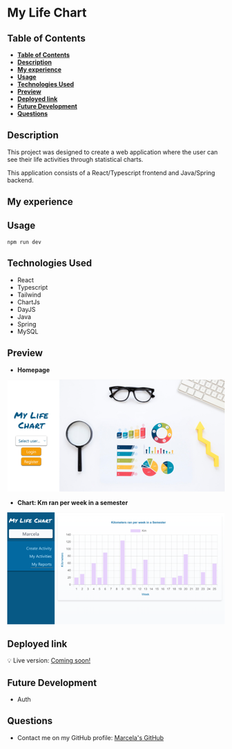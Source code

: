 # My Life Chart

## **Table of Contents**

- [**Table of Contents**](#table-of-contents)
- [**Description**](#description)
- [**My experience**](#my-experience)
- [**Usage**](#usage)
- [**Technologies Used**](#technologies-used)
- [**Preview**](#preview)
- [**Deployed link**](#deployed-link)
- [**Future Development**](#future-development)
- [**Questions**](#questions)

## **Description**

This project was designed to create a web application where the user can see their life activities through statistical charts. 

This application consists of a React/Typescript frontend and Java/Spring backend.

## **My experience**



## **Usage**

```
npm run dev 
```

## **Technologies Used**

* React
* Typescript
* Tailwind
* ChartJs
* DayJS
* Java
* Spring
* MySQL
  
## **Preview**

* **Homepage**

![Homepage](./assets/img/homepage.png)

* **Chart: Km ran per week in a semester**

![Chart](./assets/img/chart.png)

## **Deployed link**

💡 Live version: [Coming soon!]()

## **Future Development**

* Auth

## **Questions**

* Contact me on my GitHub profile: [Marcela's GitHub](https://github.com/marcelamejiao)
